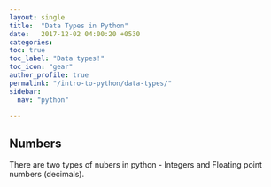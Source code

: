 ```yaml
---
layout: single
title:  "Data Types in Python"
date:   2017-12-02 04:00:20 +0530
categories: 
toc: true
toc_label: "Data types!"
toc_icon: "gear"
author_profile: true
permalink: "/intro-to-python/data-types/"
sidebar:
  nav: "python"

---
```


## Numbers

There are two types of nubers in python - Integers and Floating point numbers (decimals).